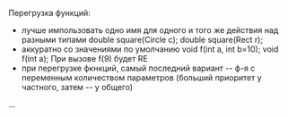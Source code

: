 Перегрузка функций: 
- лучше импользовать одно имя для одного и того же действия над разными типами
double square(Circle c);
double square(Rect r); 
- аккуратно со значениями по умолчанию 
void f(int a, int b=10);
void f(int a);
При вызове f(9) будет RE
- при перегрузке фкнкций, самый последний вариант -- ф-я с переменным количеством параметров (больший приоритет у частного, затем -- у общего)

...
